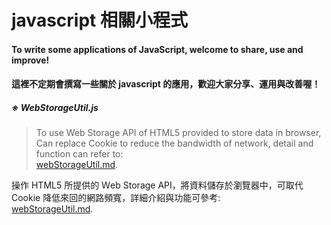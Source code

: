 # javascript 相關小程式

#### To write some applications of JavaScript, welcome to share, use and improve!
#### 這裡不定期會撰寫一些關於 javascript 的應用，歡迎大家分享、運用與改善喔！

##### ※ WebStorageUtil.js  
>To use Web Storage API of HTML5 provided to store data in browser, Can replace Cookie to reduce the bandwidth of network, detail and function can refer to:  
>[webStorageUtil.md](https://github.com/infinityAlive/javascriptRelation/blob/master/webStorageUtil/webStorageUtil.md). 
  
操作 HTML5 所提供的 Ｗeb Storage API，將資料儲存於瀏覽器中，可取代 Cookie 降低來回的網路頻寬，詳細介紹與功能可參考:  
[webStorageUtil.md](https://github.com/infinityAlive/javascriptRelation/blob/master/webStorageUtil/webStorageUtil.md).

